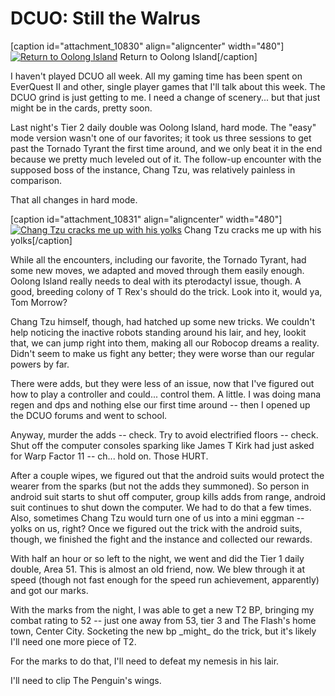 # DCUO: Still the Walrus

[caption id="attachment\_10830" align="aligncenter" width="480"][![Return to Oolong Island](http://westkarana.com/wp-content/uploads/2013/04/MADV102_COMPDYNAMICLIGHTRIG-PC-21-22.33.210-480x342.jpg)](http://westkarana.com/wp-content/uploads/2013/04/MADV102_COMPDYNAMICLIGHTRIG-PC-21-22.33.210.jpg) Return to Oolong Island[/caption]

I haven't played DCUO all week. All my gaming time has been spent on EverQuest II and other, single player games that I'll talk about this week. The DCUO grind is just getting to me. I need a change of scenery... but that just might be in the cards, pretty soon.

Last night's Tier 2 daily double was Oolong Island, hard mode. The "easy" mode version wasn't one of our favorites; it took us three sessions to get past the Tornado Tyrant the first time around, and we only beat it in the end because we pretty much leveled out of it. The follow-up encounter with the supposed boss of the instance, Chang Tzu, was relatively painless in comparison.

That all changes in hard mode.

[caption id="attachment\_10831" align="aligncenter" width="480"][![Chang Tzu cracks me up with his yolks](http://westkarana.com/wp-content/uploads/2013/04/MADV102_COMPDYNAMICLIGHTRIG-PC-21-23.29.560-480x342.jpg)](http://westkarana.com/wp-content/uploads/2013/04/MADV102_COMPDYNAMICLIGHTRIG-PC-21-23.29.560.jpg) Chang Tzu cracks me up with his yolks[/caption]

While all the encounters, including our favorite, the Tornado Tyrant, had some new moves, we adapted and moved through them easily enough. Oolong Island really needs to deal with its pterodactyl issue, though. A good, breeding colony of T Rex's should do the trick. Look into it, would ya, Tom Morrow?

Chang Tzu himself, though, had hatched up some new tricks. We couldn't help noticing the inactive robots standing around his lair, and hey, lookit that, we can jump right into them, making all our Robocop dreams a reality. Didn't seem to make us fight any better; they were worse than our regular powers by far.

There were adds, but they were less of an issue, now that I've figured out how to play a controller and could... control them. A little. I was doing mana regen and dps and nothing else our first time around -- then I opened up the DCUO forums and went to school.

Anyway, murder the adds -- check. Try to avoid electrified floors -- check. Shut off the computer consoles sparking like James T Kirk had just asked for Warp Factor 11 -- ch... hold on. Those HURT.

After a couple wipes, we figured out that the android suits would protect the wearer from the sparks (but not the adds they summoned). So person in android suit starts to shut off computer, group kills adds from range, android suit continues to shut down the computer. We had to do that a few times. Also, sometimes Chang Tzu would turn one of us into a mini eggman -- yolks on us, right? Once we figured out the trick with the android suits, though, we finished the fight and the instance and collected our rewards.

With half an hour or so left to the night, we went and did the Tier 1 daily double, Area 51. This is almost an old friend, now. We blew through it at speed (though not fast enough for the speed run achievement, apparently) and got our marks.

With the marks from the night, I was able to get a new T2 BP, bringing my combat rating to 52 -- just one away from 53, tier 3 and The Flash's home town, Center City. Socketing the new bp \_might\_ do the trick, but it's likely I'll need one more piece of T2. 

For the marks to do that, I'll need to defeat my nemesis in his lair.

I'll need to clip The Penguin's wings.
